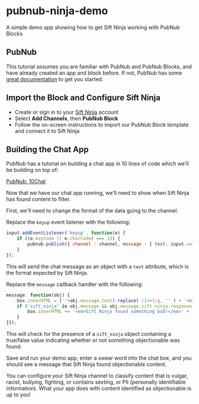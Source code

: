 # pubnub-ninja-demo
A simple demo app showing how to get Sift Ninja working with PubNub Blocks
 
## PubNub
This tutorial assumes you are familiar with PubNub and PubNub Blocks, and have already created an app and block before. 
If not, PubNub has some [great documentation](https://www.pubnub.com/docs/blocks/introduction) to get you started.

## Import the Block and Configure Sift Ninja
* Create or sign in to your [Sift Ninja](https://www.siftninja.com) account
* Select **Add Channels**, then **PubNub Block**
* Follow the on-screen instructions to import our PubNub Block template and connect it to Sift Ninja

## Building the Chat App
PubNub has a tutorial on building a chat app in 10 lines of code which we'll be building on top of:

[PubNub: 10Chat](https://www.pubnub.com/developers/demos/10chat)

Now that we have our chat app running, we'll need to show when Sift Ninja has found content to filter.

First, we'll need to change the format of the data going to the channel.

Replace the `keyup` event listener with the following:

```javascript
input.addEventListener('keyup', function(e) {
    if ((e.keyCode || e.charCode) === 13) {
        pubnub.publish({ channel : channel, message : { text: input.value }, x : (input.value='')});
    }
});
```
This will send the chat message as an object with a `text` attribute, which is the format expected by Sift Ninja.

Replace the `message` callback handler with the following:

```javascript
message: function(obj) {
    box.innerHTML = (''+obj.message.text).replace( /[<>]/g, '' ) + '<br>' + box.innerHTML;
    if ('sift_ninja' in obj.message && obj.message.sift_ninja.response === false) {
        box.innerHTML += '<em>Sift Ninja found something bad!</em>' + '<br>';
    }
}});
```

This will check for the presence of a `sift_ninja` object containing a true/false value indicating whether
or not something objectionable was found.

Save and run your demo app, enter a swear word into the chat box, and you should see a message that
Sift Ninja found objectionable content.

You can configure your Sift Ninja channel to classify content that is vulgar, racist, bullying, fighting, or 
contains sexting, or PII (personally identifiable information). What your app does with content identified as objectionable
is up to you!
